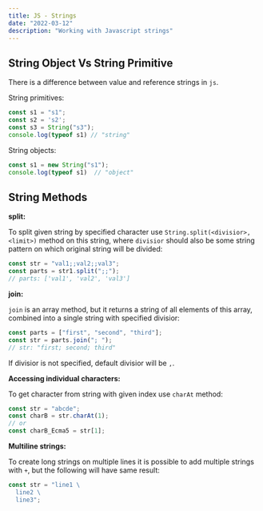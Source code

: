 ```yaml
---
title: JS - Strings
date: "2022-03-12"
description: "Working with Javascript strings"
---
```


## String Object Vs String Primitive

There is a difference between value and reference strings in `js`.

String primitives:

```js
const s1 = "s1";
const s2 = 's2';
const s3 = String("s3");
console.log(typeof s1) // "string"
```

String objects:

```js
const s1 = new String("s1");
console.log(typeof s1)  // "object"
```

## String Methods

**split:**

To split given string by specified character use `String.split(<divisior>, <limit>)` method on this 
string, where `divisior` should also be some string pattern on which original string will be divided:

```js
const str = "val1;;val2;;val3";
const parts = str1.split(";;");
// parts: ['val1', 'val2', 'val3']
```

**join:**

`join` is an array method, but it returns a string of all elements of this array, combined into a
single string with specified divisior:

```js
const parts = ["first", "second", "third"];
const str = parts.join("; ");
// str: "first; second; third"
```

If divisior is not specified, default divisior will be `,`.

**Accessing individual characters:**

To get character from string with given index use `charAt` method:

```js
const str = "abcde";
const charB = str.charAt(1);
// or
const charB_Ecma5 = str[1];
```

**Multiline strings:**

To create long strings on multiple lines it is possible to add multiple strings with `+`, but the
following will have same result:

```js
const str = "line1 \
  line2 \
  line3";
```
